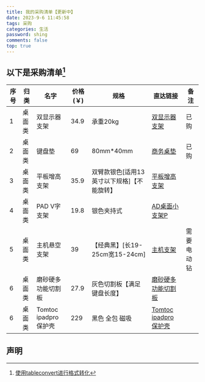 ```yaml
---
title: 我的采购清单【更新中】
date: 2023-9-6 11:45:58
tags: 采购
categories: 生活
password: shing
comments: false
top: true
---
```



## 以下是采购清单[^1]


| 序号 | 归类   | 名字               | 价格(￥) | 规格                                       | 直达链接                                   | 备注       |
| ---- | ------ | ------------------ | ------- | ------------------------------------------ | ------------------------------------------ | ---------- |
| 1    | 桌面类 | 双显示器支架       | 34.9    | 承重20kg                                   | [双显示器支架](http://i7q.cn/5Uxz53)       | 已购 |
| 2    | 桌面类 | 键盘垫             | 69      | 80mm*40mm                                  | [商务桌垫](http://i7q.cn/5Uxz4p)           | 已购 |
| 3    | 桌面类 | 平板增高支架       | 35.9    | 双臂款银色[适用13英寸以下规格]【不能旋转】 | [平板增高支架](http://i7q.cn/69zWCv)       |            |
| 4    | 桌面类 | PAD V字支架        | 19.8    | 银色夹持式                                 | [AD桌面小支架P ](http://i7q.cn/5N1lZS)     |            |
| 5    | 桌面类 | 主机悬空支架       | 39      | 【经典黑】[长19-25cm宽15-24cm]             | [主机支架](http://i7q.cn/6vsC8i)           | 需要电动钻 |
| 6    | 桌面类 | 磨砂硬多功能切割板 | 27.9    | 灰色切割板【满足键盘长度】                 | [磨砂硬多功能切割板](http://i7q.cn/5N1m1E) ||
| 6    | 桌面类 | Tomtoc ipadpro保护壳 | 229   | 黑色 全包 磁吸         | [Tomtoc ipadpro保护壳](http://mrw.so/6gssng) ||

## 声明
[^1]: [使用tableconvert进行格式转化](http://tableconvert.com/excel-to-markdown)

[^2]: [本文短网址使用站长工具生产 需要注册登录使用](https://tool.chinaz.com/tools/dwz.aspx)



